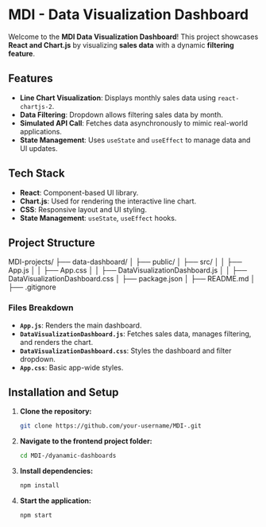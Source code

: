 # MDI - Data Visualization Dashboard

Welcome to the **MDI Data Visualization Dashboard**! This project showcases **React and Chart.js** by visualizing **sales data** with a dynamic **filtering feature**.

## Features

- **Line Chart Visualization**: Displays monthly sales data using `react-chartjs-2`.
- **Data Filtering**: Dropdown allows filtering sales data by month.
- **Simulated API Call**: Fetches data asynchronously to mimic real-world applications.
- **State Management**: Uses `useState` and `useEffect` to manage data and UI updates.

## Tech Stack

- **React**: Component-based UI library.
- **Chart.js**: Used for rendering the interactive line chart.
- **CSS**: Responsive layout and UI styling.
- **State Management**: `useState`, `useEffect` hooks.

## Project Structure
MDI-projects/ ├── data-dashboard/ │ ├── public/ │ ├── src/ │ │ ├── App.js │ │ ├── App.css │ │ ├── DataVisualizationDashboard.js │ │ ├── DataVisualizationDashboard.css │ ├── package.json │ ├── README.md │ ├── .gitignore

### **Files Breakdown**
- **`App.js`**: Renders the main dashboard.
- **`DataVisualizationDashboard.js`**: Fetches sales data, manages filtering, and renders the chart.
- **`DataVisualizationDashboard.css`**: Styles the dashboard and filter dropdown.
- **`App.css`**: Basic app-wide styles.

## Installation and Setup

1. **Clone the repository:**
   ```sh
   git clone https://github.com/your-username/MDI-.git

2. **Navigate to the frontend project folder:**
   ```sh
   cd MDI-/dyanamic-dashboards

3. **Install dependencies:**
   ```sh
   npm install

4. **Start the application:**
   ```sh
   npm start
